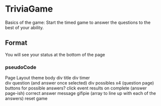 # TriviaGame

Basics of the game:
  Start the timed game to answer the questions to the best of your ability.
  
## Format

  You will see your status at the bottom of the page
  
### pseudoCode

Page Layout
  theme
  body
    div title
    div timer  
    div question (and answer once selected)
    div possibles x4 (question page)
      buttons for possible answers?
        click event
  results on complete (answer page-ish)
    correct answer
    message
    gifipie (array to line up with each of the answers)
  reset game